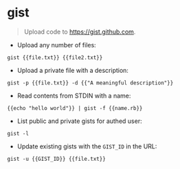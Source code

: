 # gist

> Upload code to https://gist.github.com.

- Upload any number of files:

`gist {{file.txt}} {{file2.txt}}`

- Upload a private file with a description:

`gist -p {{file.txt}} -d {{"A meaningful description"}}`

- Read contents from STDIN with a name:

`{{echo "hello world"}} | gist -f {{name.rb}}`

- List public and private gists for authed user:

`gist -l`

- Update existing gists with the `GIST_ID` in the URL:

`gist -u {{GIST_ID}} {{file.txt}}`
